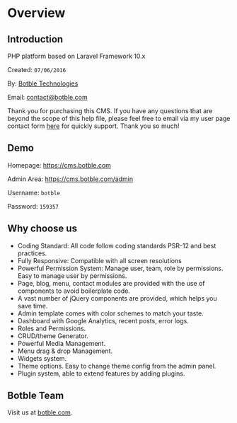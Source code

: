 # Overview

## Introduction

PHP platform based on Laravel Framework 10.x

Created: `07/06/2016`

By: [Botble Technologies](https://botble.com)

Email: [contact@botble.com](mailto:contact@botble.com)

Thank you for purchasing this CMS. If you have any questions that are beyond the scope of this help file,
please feel free to email via my user page contact form [here](https://codecanyon.net/user/botble) for quickly support.
Thank you so much!

## Demo

Homepage: https://cms.botble.com

Admin Area: https://cms.botble.com/admin

Username: `botble`

Password: `159357`

## Why choose us

- Coding Standard: All code follow coding standards PSR-12 and best practices.
- Fully Responsive: Compatible with all screen resolutions
- Powerful Permission System: Manage user, team, role by permissions. Easy to manage user by permissions.
- Page, blog, menu, contact modules are provided with the use of components to avoid boilerplate code.
- A vast number of jQuery components are provided, which helps you save time.
- Admin template comes with color schemes to match your taste.
- Dashboard with Google Analytics, recent posts, error logs.
- Roles and Permissions.
- CRUD/theme Generator.
- Powerful Media Management.
- Menu drag & drop Management.
- Widgets system.
- Theme options. Easy to change theme config from the admin panel.
- Plugin system, able to extend features by adding plugins.

## Botble Team

Visit us at [botble.com](https://botble.com).
